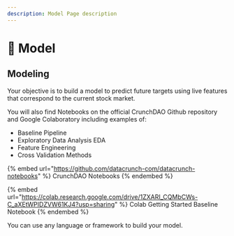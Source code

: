 ```yaml
---
description: Model Page description
---
```


# 🤖 Model

## Modeling

Your objective is to build a model to predict future targets using live features that correspond to the current stock market.

You will also find Notebooks on the official CrunchDAO Github repository and Google Colaboratory including examples of:

* Baseline Pipeline
* Exploratory Data Analysis EDA
* Feature Engineering
* Cross Validation Methods

{% embed url="https://github.com/datacrunch-com/datacrunch-notebooks" %}
CrunchDAO Notebooks
{% endembed %}

{% embed url="https://colab.research.google.com/drive/1ZXARI_CQMbCWs-C_aXEtWPIDZVW61KJ4?usp=sharing" %}
Colab Getting Started Baseline Notebook
{% endembed %}

You can use any language or framework to build your model.&#x20;
